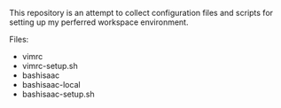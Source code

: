 This repository is an attempt to collect configuration files and scripts for
setting up my perferred workspace environment.

Files:
- vimrc
- vimrc-setup.sh
- bashisaac
- bashisaac-local
- bashisaac-setup.sh


